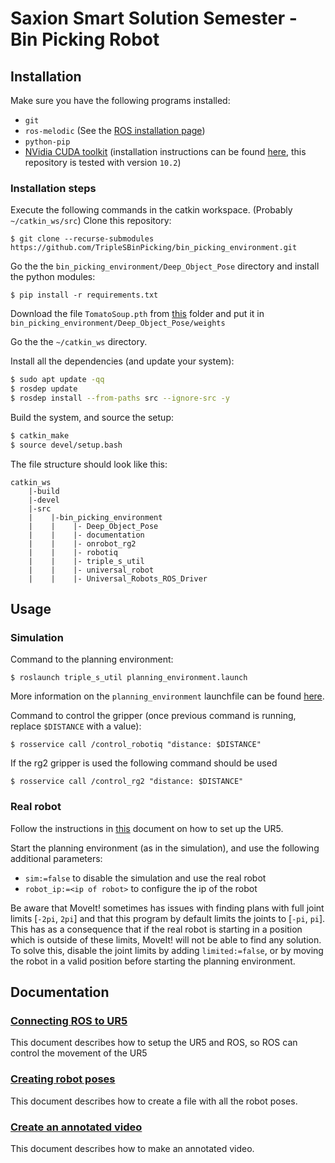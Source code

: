# Saxion Smart Solution Semester - Bin Picking Robot

## Installation
Make sure you have the following programs installed:
 - `git` 
 - `ros-melodic` (See the [ROS installation page](http://wiki.ros.org/ROS/Installation))
 - `python-pip`
 - [NVidia CUDA toolkit](https://developer.nvidia.com/cuda-10.2-download-archive) (installation instructions can be found [here](https://docs.nvidia.com/cuda/archive/10.2/cuda-installation-guide-linux/index.html), this repository is tested with version `10.2`)

### Installation steps

Execute the following commands in the catkin workspace. (Probably `~/catkin_ws/src`)
Clone this repository:
```
$ git clone --recurse-submodules https://github.com/TripleSBinPicking/bin_picking_environment.git
```

Go the the `bin_picking_environment/Deep_Object_Pose` directory and install the python modules:

```
$ pip install -r requirements.txt
```

Download the file `TomatoSoup.pth` from [this](https://drive.google.com/drive/folders/1DfoA3m_Bm0fW8tOWXGVxi4ETlLEAgmcg) folder and put it in `bin_picking_environment/Deep_Object_Pose/weights`

Go the the `~/catkin_ws` directory.

Install all the dependencies (and update your system):
```bash
$ sudo apt update -qq
$ rosdep update
$ rosdep install --from-paths src --ignore-src -y
```

Build the system, and source the setup:
```bash
$ catkin_make
$ source devel/setup.bash
```

The file structure should look like this:
```
catkin_ws
    |-build
    |-devel
    |-src
    |    |-bin_picking_environment
    |    |    |- Deep_Object_Pose
    |    |    |- documentation
    |    |    |- onrobot_rg2
    |    |    |- robotiq
    |    |    |- triple_s_util
    |    |    |- universal_robot
    |    |    |- Universal_Robots_ROS_Driver
```
## Usage

### Simulation
Command to the planning environment:
```
$ roslaunch triple_s_util planning_environment.launch
```
More information on the `planning_environment` launchfile can be found [here](documentation/Planning%20Environment%20Explanation.md).

Command to control the gripper (once previous command is running, replace `$DISTANCE` with a value):
```
$ rosservice call /control_robotiq "distance: $DISTANCE"
```

If the rg2 gripper is used the following command should be used

```
$ rosservice call /control_rg2 "distance: $DISTANCE"
```

### Real robot

Follow the instructions in [this](documentation/Connecting%20ROS%20to%20UR5.md) document on how to set up the UR5.

Start the planning environment (as in the simulation), and use the following additional parameters:
 - `sim:=false` to disable the simulation and use the real robot
 - `robot_ip:=<ip of robot>` to configure the ip of the robot

Be aware that MoveIt! sometimes has issues with finding plans with full joint limits [`-2pi`, `2pi`] and that this program by default limits the joints to [`-pi`, `pi`]. This has as a consequence that if the real robot is starting in a position which is outside of these limits, MoveIt! will not be able to find any solution. To solve this, disable the joint limits by adding `limited:=false`, or by moving the robot in a valid position before starting the planning environment.

## Documentation
### [Connecting ROS to UR5](documentation/Connecting%20ROS%20to%20UR5.md)
This document describes how to setup the UR5 and ROS, so ROS can control the movement of the UR5

### [Creating robot poses](documentation/Creating%20robot%20poses.md)
This document describes how to create a file with all the robot poses.

### [Create an annotated video](documentation/Pose%20estimation%20video.md)
This document describes how to make an annotated video.